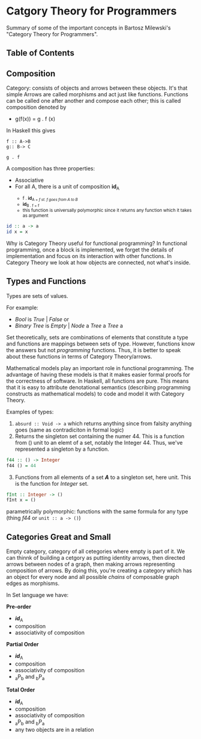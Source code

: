 # Catgory Theory for Programmers
Summary of some of the important concepts in Bartosz Milewski's "Category Theory for Programmers".

## Table of Contents

## Composition
Category: consists of objects and arrows between these objects. It's that simple
Arrows are called morphisms and act just like functions. Functions can be called one after another and compose each other; this is called composition denoted by
* g(f(x)) = g . f (x)

In Haskell this gives
```
f :: A->B
g:: B-> C

g . f
```
A composition has three properties:
* Associative
* For all A, there is a unit of composition **id**<sub>A
  * f . **id**<sub>A = *f* *st. f goes from A to B*
  * **id**<sub>B . f = f
  * this function is universally polymorphic since it returns any function which it takes as argument
 
 ```haskell
 id :: a -> a
 id x = x
 ``` 
Why is Category Theory useful for functional programming? In functional programming, once a block is implemented, we forget the details of implementation and focus on its interaction with other functions. In Category Theory we look at how objects are connected, not what's inside.

## Types and Functions
Types are sets of values. 

For example: 
* *Bool* is *True* | *False* or 
* *Binary Tree* is *Empty* | *Node* a *Tree* a *Tree* a

Set theoretically, sets are combinations of elements that constitute a type and functions are mappings between sets of type. However, functions know the answers but not *programming*  functions. Thus, it is better to speak about these functions in terms of Category Theory/arrows.

Mathematical models play an important role in functional programming. The advantage of having these models is that it makes easier formal proofs for the correctness of software. In Haskell, all functions are pure. This means that it is easy to attribute denotational semantics (describing programming constructs as mathematical models) to code and model it with Category Theory.

Examples of types:
1. ```absurd :: Void -> a``` which returns anything since from falsity anything goes (same as contradiciton in formal logic)
2. Returns the singleton set containing the numer 44. This is a function from () unit to an elemt of a set, notably the Integer 44. Thus, we've represented a singleton by a function.
```haskell 
f44 :: () -> Integer
f44 () = 44
```
3. Functions from all elements of a set ***A*** to a singleton set, here unit. This is the function for *Integer* set.
```haskell
fInt :: Integer -> ()
fInt x = ()
```

parametrically polymorphic: functions with the same formula for any type (thing *f44* or ```unit :: a -> ()```)

## Categories Great and Small
Empty category, category of all cetegories where empty is part of it.
We can thinnk of building a cetgory as putting identity arrows, then directed arrows between nodes of a graph, then making arrows representing composition of arrows. By doing this, you're creating a category which has an object for every node and all possible *chains* of composable graph edges as morphisms.

In Set language we have:

**Pre-order**
* ***id***<sub>A
* composition
* associativity of composition

**Partial Order**
* ***id***<sub>A
* composition
* associativity of composition
* <sub>a</sub>P<sub>b</sub> and <sub>b</sub>P<sub>a</sub> 

**Total Order**
* ***id***<sub>A
* composition
* associativity of composition
* <sub>a</sub>P<sub>b</sub> and <sub>b</sub>P<sub>a</sub> 
* any two objects are in a relation
